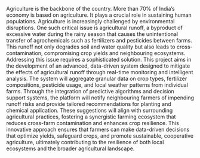 Agriculture is the backbone of the country. More than 70% of India’s economy is based on agriculture. It plays a crucial role in sustaining human populations. Agriculture is increasingly challenged by environmental disruptions. One such critical issue is agricultural runoff, a byproduct of excessive water during the rainy season that causes the unintentional transfer of agrochemicals such as fertilizers and pesticides between farms. This runoff not only degrades soil and water quality but also leads to cross-contamination, compromising crop yields and neighbouring ecosystems. Addressing this issue requires a sophisticated solution.
This project aims in the development of an advanced, data-driven system designed to mitigate the effects of agricultural runoff through real-time monitoring and intelligent analysis. The system will aggregate granular data on crop types, fertilizer compositions, pesticide usage, and local weather patterns from individual farms. 
Through the integration of predictive algorithms and decision support systems, the platform will notify neighbouring farmers of impending runoff risks and provide tailored recommendations for planting and chemical application. These suggestions will align with surrounding agricultural practices, fostering a synergistic farming ecosystem that reduces cross-farm contamination and enhances crop resilience.
This innovative approach ensures that farmers can make data-driven decisions that optimize yields, safeguard crops, and promote sustainable, cooperative agriculture, ultimately contributing to the resilience of both local ecosystems and the broader agricultural landscape.
